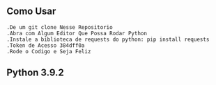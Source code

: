 ## Como Usar
    .De um git clone Nesse Repositorio
    .Abra com Algum Editor Que Possa Rodar Python
    .Instale a biblioteca de requests do python: pip install requests
    .Token de Acesso 384dff0a 
    .Rode o Codigo e Seja Feliz
## Python 3.9.2
